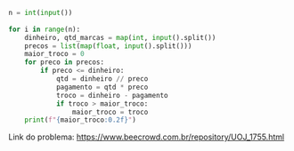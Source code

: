 ``` python
n = int(input())
 
for i in range(n):
    dinheiro, qtd_marcas = map(int, input().split())
    precos = list(map(float, input().split()))
    maior_troco = 0
    for preco in precos:
        if preco <= dinheiro:
            qtd = dinheiro // preco
            pagamento = qtd * preco
            troco = dinheiro - pagamento
            if troco > maior_troco:
                maior_troco = troco
    print(f"{maior_troco:0.2f}")
```

Link do problema: https://www.beecrowd.com.br/repository/UOJ_1755.html